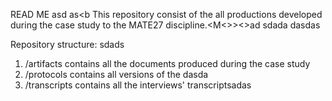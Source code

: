 READ ME
asd as<b 
This repository consist of the all productions developed during the case study to the MATE27 discipline.<M<>><>ad sdada dasdas

Repository structure:
sdads
1. /artifacts contains all the documents produced during the case study
2. /protocols contains all versions of the dasda
3. /transcripts contains all the interviews' transcriptsadas
